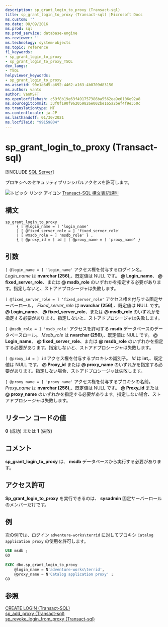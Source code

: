 ```yaml
---
description: sp_grant_login_to_proxy (Transact-sql)
title: sp_grant_login_to_proxy (Transact-sql) |Microsoft Docs
ms.custom: ''
ms.date: 08/09/2016
ms.prod: sql
ms.prod_service: database-engine
ms.reviewer: ''
ms.technology: system-objects
ms.topic: reference
f1_keywords:
- sp_grant_login_to_proxy
- sp_grant_login_to_proxy_TSQL
dev_langs:
- TSQL
helpviewer_keywords:
- sp_grant_login_to_proxy
ms.assetid: 90e1a6d5-a692-4462-a163-4b0709d83150
ms.author: vanto
author: VanMSFT
ms.openlocfilehash: c59f8b19e63f491757386ba5562ea9e0106e92a8
ms.sourcegitcommit: 33f0f190f962059826e002be165a2bef4f9e350c
ms.translationtype: MT
ms.contentlocale: ja-JP
ms.lasthandoff: 01/30/2021
ms.locfileid: "99159804"
---
```

# <a name="sp_grant_login_to_proxy-transact-sql"></a>sp_grant_login_to_proxy (Transact-sql)

[!INCLUDE [SQL Server](../../includes/applies-to-version/sqlserver.md)]

  プロキシへのセキュリティプリンシパルアクセスを許可します。  

  
 ![トピック リンク アイコン](../../database-engine/configure-windows/media/topic-link.gif "トピック リンク アイコン") [Transact-SQL 構文表記規則](../../t-sql/language-elements/transact-sql-syntax-conventions-transact-sql.md)  
  
## <a name="syntax"></a>構文  
  
```  
sp_grant_login_to_proxy   
     { [ @login_name = ] 'login_name'   
     | [ @fixed_server_role = ] 'fixed_server_role'   
     | [ @msdb_role = ] 'msdb_role' } ,   
     { [ @proxy_id = ] id | [ @proxy_name = ] 'proxy_name' }  
```  
  
## <a name="arguments"></a>引数  
`[ @login_name = ] 'login_name'` アクセス権を付与するログイン名。 *Login_name* は **nvarchar (256)**,、既定値は NULL です。 **\@ Login_name**、 **\@ fixed_server_role**、または **\@ msdb_role** のいずれかを指定する必要があります。指定しないと、ストアドプロシージャは失敗します。  
  
`[ @fixed_server_role = ] 'fixed_server_role'` アクセス権を付与する固定サーバーロール。 *Fixed_server_role* は **nvarchar (256)**,、既定値は NULL です。 **\@ Login_name**、 **\@ fixed_server_role**、または **\@ msdb_role** のいずれかを指定する必要があります。指定しないと、ストアドプロシージャは失敗します。  
  
`[ @msdb_role = ] 'msdb_role'` アクセスを許可する **msdb** データベースのデータベースロール。 *Msdb_role* は **nvarchar (256)**,、既定値は NULL です。 **\@ Login_name**、 **\@ fixed_server_role**、または **\@ msdb_role** のいずれかを指定する必要があります。指定しないと、ストアドプロシージャは失敗します。  
  
`[ @proxy_id = ] id` アクセス権を付与するプロキシの識別子。 *Id* は **int**,、既定値は NULL です。 **\@ Proxy_id** または **\@ proxy_name** のいずれかを指定する必要があります。指定しない場合、ストアドプロシージャは失敗します。  
  
`[ @proxy_name = ] 'proxy_name'` アクセス権を付与するプロキシの名前。 *Proxy_name* は **nvarchar (256)**,、既定値は NULL です。 **\@ Proxy_id** または **\@ proxy_name** のいずれかを指定する必要があります。指定しない場合、ストアドプロシージャは失敗します。  
  
## <a name="return-code-values"></a>リターン コードの値  
 **0** (成功) または **1** (失敗)  
  
## <a name="remarks"></a>コメント  
 **sp_grant_login_to_proxy** は、 **msdb** データベースから実行する必要があります。  
  
## <a name="permissions"></a>アクセス許可  
 **Sp_grant_login_to_proxy** を実行できるのは、 **sysadmin** 固定サーバーロールのメンバーだけです。  
  
## <a name="examples"></a>例  
 次の例では、ログイン `adventure-works\terrid` に対してプロキシ `Catalog application proxy` の使用を許可します。  
  
```sql
USE msdb ;  
GO  
  
EXEC dbo.sp_grant_login_to_proxy  
    @login_name = N'adventure-works\terrid',  
    @proxy_name = N'Catalog application proxy' ;  
GO  
```  
  
## <a name="see-also"></a>参照  
 [CREATE LOGIN &#40;Transact-SQL&#41;](../../t-sql/statements/create-login-transact-sql.md)   
 [sp_add_proxy &#40;Transact-sql&#41;](../../relational-databases/system-stored-procedures/sp-add-proxy-transact-sql.md)   
 [sp_revoke_login_from_proxy &#40;Transact-sql&#41;](../../relational-databases/system-stored-procedures/sp-revoke-login-from-proxy-transact-sql.md)  
  
  
